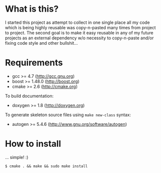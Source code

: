 What is this?
=============

I started this project as attempt to collect in one single place all my code
which is being highly reusable was copy-n-pasted many times from project to project.
The second goal is to make it easy reusable in any of my future
projects as an external dependency w/o necessity to copy-n-paste and/or fixing
code style and other bullshit...


Requirements
============

* gcc >= 4.7 (http://gcc.gnu.org)
* boost >= 1.48.0 (http://boost.org)
* cmake >= 2.6 (http://cmake.org)

To build documentation:
* doxygen >= 1.8 (http://doxygen.org)

To generate skeleton source files using `make new-class` syntax:
* autogen >= 5.4.6 (http://www.gnu.org/software/autogen)


How to install
==============

... simple! :)

    $ cmake . && make && sudo make install
